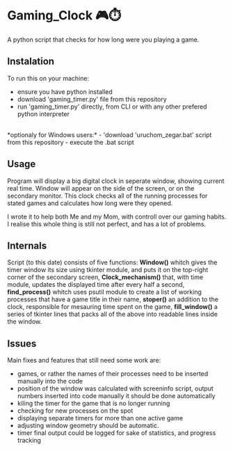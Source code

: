 # Gaming_Clock 🎮⏱️

A python script that checks for how long were you playing a game.

## Instalation

To run this on your machine:
- ensure you have python installed
- download 'gaming_timer.py' file from this repository
- run 'gaming_timer.py' directly, from CLI or with any other prefered python interpreter
<p><br>*optionaly for Windows users:*
- 'download 'uruchom_zegar.bat' script from this repository
- execute the .bat script</p>


## Usage

Program will display a big digital clock in seperate window, showing current real time. Window will appear on the side of the screen, or on the secondary monitor.
This clock checks all of the running processes for stated games and calculates how long were they opened.

I wrote it to help both Me and my Mom, with controll over our gaming habits.
I realise this whole thing is still not perfect, and has a lot of problems.

## Internals

Script (to this date) consists of five functions:
**Window()**
whitch gives the timer window its size using tkinter module, and puts it on the top-right corner of the secondary screen,
**Clock_mechanism()**
that, with time module, updates the displayed time after every half a second,
**find_process()**
whitch uses psutil module to create a list of working processes that have a game title in their name,
**stoper()**
an addition to the clock, responsible for mesauring time spent on the game,
**fill_window()**
a series of tkinter lines that packs all of the above into readable lines inside the window.

## Issues

Main fixes and features that still need some work are:
+ games, or rather the names of their processes need to be inserted manually into the code
+ position of the window was calculated with screeninfo script, output numbers inserted into code manually
 it should be done automatically
+ kiling the timer for the game that is no longer running
+ checking for new processes on the spot
+ displaying separate timers for more than one active game
+ adjusting window geometry should be automatic.
+ timer final output could be logged for sake of statistics, and progress tracking

